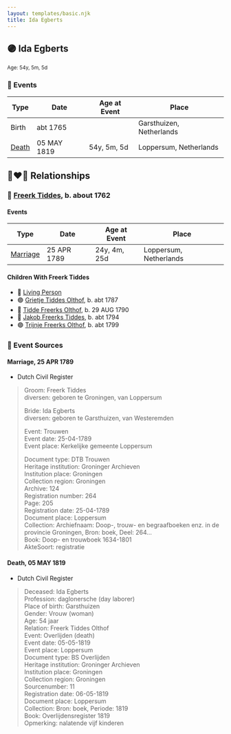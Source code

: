 ```yaml
---
layout: templates/basic.njk
title: Ida Egberts
---
```

## 🟣 Ida Egberts
<small>Age: 54y, 5m, 5d</small>

### 📆 Events

Type | Date | Age at Event | Place
------ | ------ | ------ | ------
Birth | abt 1765 |  | Garsthuizen, Netherlands
[Death](#event-event-4) | 05 MAY 1819 | 54y, 5m, 5d | Loppersum, Netherlands

## 👩‍❤️‍👨 Relationships

### 🔵 [Freerk Tiddes](/people/2/21111317), b. about 1762

#### Events

Type | Date | Age at Event | Place
------ | ------ | ------ | ------
[Marriage](#event-family-0-event-0) | 25 APR 1789 | 24y, 4m, 25d | Loppersum, Netherlands
#### Children With Freerk Tiddes
* 🔵 [Living Person](/people/5/57899032)
* 🟣 [Grietje Tiddes Olthof](/people/5/57641632), b. abt 1787
* 🔵 [Tidde Freerks Olthof](/people/7/7481187), b. 29 AUG 1790
* 🔵 [Jakob Freerks Tiddes](/people/1/17712576), b. abt 1794
* 🟣 [Trijnje Freerks Olthof](/people/5/5004158), b. abt 1799
### 📰 Event Sources

#### <a id="event-family-0-event-0"></a> Marriage, 25 APR 1789
* Dutch Civil Register
>   
  > Groom: Freerk Tiddes  
  > diversen: geboren te Groningen, van Loppersum  
  >   
  > Bride: Ida Egberts  
  > diversen: geboren te Garsthuizen, van Westeremden  
  >   
  > Event: Trouwen  
  > Event date: 25-04-1789  
  > Event place: Kerkelijke gemeente Loppersum  
  >   
  > Document type: DTB Trouwen  
  > Heritage institution: Groninger Archieven  
  > Institution place: Groningen  
  > Collection region: Groningen  
  > Archive: 124  
  > Registration number: 264  
  > Page: 205  
  > Registration date: 25-04-1789  
  > Document place: Loppersum  
  > Collection: Archiefnaam: Doop-, trouw- en begraafboeken enz. in de provincie Groningen, Bron: boek, Deel: 264...  
  > Book: Doop- en trouwboek 1634-1801  
  > AkteSoort: registratie  
  >

#### <a id="event-event-4"></a> Death, 05 MAY 1819
* Dutch Civil Register
>   
  > Deceased: Ida Egberts  
  > Profession: daglonersche (day laborer)  
  > Place of birth: Garsthuizen  
  > Gender: Vrouw (woman)  
  > Age: 54 jaar  
  > Relation: Freerk Tiddes Olthof  
  > Event: Overlijden (death)  
  > Event date: 05-05-1819  
  > Event place: Loppersum  
  > Document type: BS Overlijden  
  > Heritage institution: Groninger Archieven  
  > Institution place: Groningen  
  > Collection region: Groningen  
  > Sourcenumber: 11  
  > Registration date: 06-05-1819  
  > Document place: Loppersum  
  > Collection: Bron: boek, Periode: 1819  
  > Book: Overlijdensregister 1819  
  > Opmerking: nalatende vijf kinderen